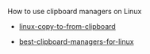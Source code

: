 How to use clipboard managers on Linux

* [linux-copy-to-from-clipboard](https://www.delftstack.com/howto/linux/linux-copy-to-from-clipboard/)

* [best-clipboard-managers-for-linux](https://www.tecmint.com/best-clipboard-managers-for-linux/)
